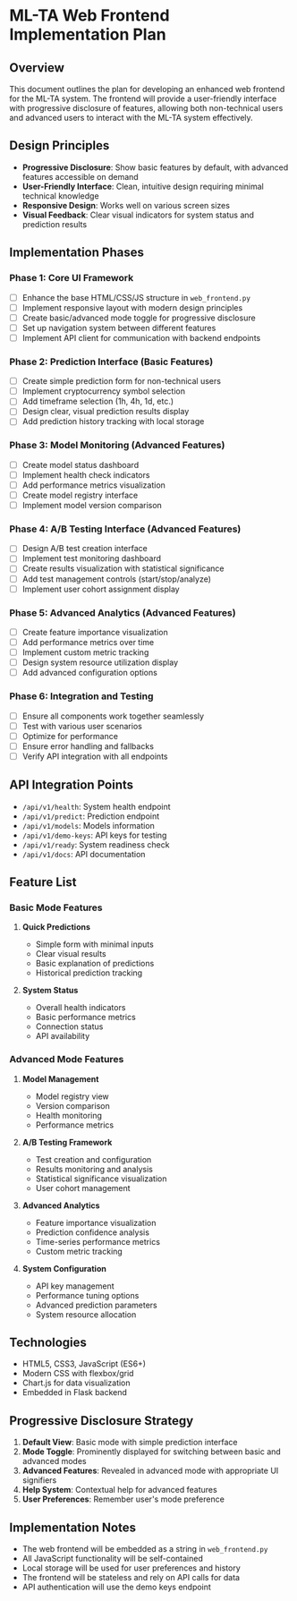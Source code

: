 # ML-TA Web Frontend Implementation Plan

## Overview
This document outlines the plan for developing an enhanced web frontend for the ML-TA system. The frontend will provide a user-friendly interface with progressive disclosure of features, allowing both non-technical users and advanced users to interact with the ML-TA system effectively.

## Design Principles
- **Progressive Disclosure**: Show basic features by default, with advanced features accessible on demand
- **User-Friendly Interface**: Clean, intuitive design requiring minimal technical knowledge
- **Responsive Design**: Works well on various screen sizes
- **Visual Feedback**: Clear visual indicators for system status and prediction results

## Implementation Phases

### Phase 1: Core UI Framework
- [ ] Enhance the base HTML/CSS/JS structure in `web_frontend.py`
- [ ] Implement responsive layout with modern design principles
- [ ] Create basic/advanced mode toggle for progressive disclosure
- [ ] Set up navigation system between different features
- [ ] Implement API client for communication with backend endpoints

### Phase 2: Prediction Interface (Basic Features)
- [ ] Create simple prediction form for non-technical users
- [ ] Implement cryptocurrency symbol selection
- [ ] Add timeframe selection (1h, 4h, 1d, etc.)
- [ ] Design clear, visual prediction results display
- [ ] Add prediction history tracking with local storage

### Phase 3: Model Monitoring (Advanced Features)
- [ ] Create model status dashboard
- [ ] Implement health check indicators
- [ ] Add performance metrics visualization
- [ ] Create model registry interface
- [ ] Implement model version comparison

### Phase 4: A/B Testing Interface (Advanced Features)
- [ ] Design A/B test creation interface
- [ ] Implement test monitoring dashboard
- [ ] Create results visualization with statistical significance
- [ ] Add test management controls (start/stop/analyze)
- [ ] Implement user cohort assignment display

### Phase 5: Advanced Analytics (Advanced Features)
- [ ] Create feature importance visualization
- [ ] Add performance metrics over time
- [ ] Implement custom metric tracking
- [ ] Design system resource utilization display
- [ ] Add advanced configuration options

### Phase 6: Integration and Testing
- [ ] Ensure all components work together seamlessly
- [ ] Test with various user scenarios
- [ ] Optimize for performance
- [ ] Ensure error handling and fallbacks
- [ ] Verify API integration with all endpoints

## API Integration Points
- `/api/v1/health`: System health endpoint
- `/api/v1/predict`: Prediction endpoint
- `/api/v1/models`: Models information
- `/api/v1/demo-keys`: API keys for testing
- `/api/v1/ready`: System readiness check
- `/api/v1/docs`: API documentation

## Feature List

### Basic Mode Features
1. **Quick Predictions**
   - Simple form with minimal inputs
   - Clear visual results
   - Basic explanation of predictions
   - Historical prediction tracking

2. **System Status**
   - Overall health indicators
   - Basic performance metrics
   - Connection status
   - API availability

### Advanced Mode Features
1. **Model Management**
   - Model registry view
   - Version comparison
   - Health monitoring
   - Performance metrics

2. **A/B Testing Framework**
   - Test creation and configuration
   - Results monitoring and analysis
   - Statistical significance visualization
   - User cohort management

3. **Advanced Analytics**
   - Feature importance visualization
   - Prediction confidence analysis
   - Time-series performance metrics
   - Custom metric tracking

4. **System Configuration**
   - API key management
   - Performance tuning options
   - Advanced prediction parameters
   - System resource allocation

## Technologies
- HTML5, CSS3, JavaScript (ES6+)
- Modern CSS with flexbox/grid
- Chart.js for data visualization
- Embedded in Flask backend

## Progressive Disclosure Strategy
1. **Default View**: Basic mode with simple prediction interface
2. **Mode Toggle**: Prominently displayed for switching between basic and advanced modes
3. **Advanced Features**: Revealed in advanced mode with appropriate UI signifiers
4. **Help System**: Contextual help for advanced features
5. **User Preferences**: Remember user's mode preference

## Implementation Notes
- The web frontend will be embedded as a string in `web_frontend.py`
- All JavaScript functionality will be self-contained
- Local storage will be used for user preferences and history
- The frontend will be stateless and rely on API calls for data
- API authentication will use the demo keys endpoint
